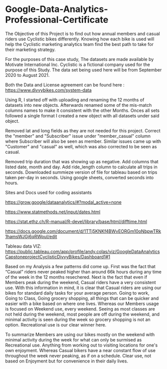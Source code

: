 # Google-Data-Analytics-Professional-Certificate

The Objective of this Project is to find out how annual members and casual riders use Cyclistic bikes differently.
Knowing how each bike is used will help the Cyclistic marketing analytics team find the best path to take for their marketing strategy.

For the purposes of this case study,
The datasets are made available by Motivate International Inc. Cyclistic is a fictional company used for the purpose of this Study. The data set being used here will be from September 2020 to August 2021.

Both the Data and License agreement can be found here : https://www.divvybikes.com/system-data

Using R, I started off with uploading and renaming the 12 months of datasets into new objects. Afterwards renamed some of the mis-match columns names to make it consistent with the other Months. Onces all sets followed a single format I created a new object with all datasets under said object.

 Removed lat and long fields as they are not needed for this project. Correct the "member" and "Subscriber" issue under
"member_casual" column where Subscriber will also be seen as member. Similar issues came up with "Customer" and "casual" as well, which was also corrected to be seen as casual.

Removed trip duration that was showing up as negative. Add columns that listed date, month and day. Add ride_length column to calculate all trips in seconds. Downloaded summieze version of file for tableau based on trips taken per-day in seconds. Using google sheets, converted seconds into hours.

Sites and Docs used for coding assistants

https://grow.google/dataanalytics/#?modal_active=none

https://www.statmethods.net/input/dates.html

https://stat.ethz.ch/R-manual/R-devel/library/base/html/difftime.html

https://docs.google.com/document/d/1TTj5KNKf4BWvEORGm10oNbpwTRk1hamsWJGj6qRWpuI/edit

Tableau data VIZ: https://public.tableau.com/app/profile/andy.colas/viz/GoogleDataAnalyticsCapstoneprojectCyclisticDivvyBikes/Dashboard1#1

Based on my Analysis a few patterns did come up.
First was the fact that “Casual” riders never peaked higher than around 66k hours during any time of the week in the 12 months resechered. Next is the fact that even if Members peak during the weekend, Casual riders have a very consistent use. With this information in mind, it is clear that Casual riders are using our bikes for standard daily tasks for your average person. Going to work, Going to Class, Going grocery shopping, all things that can be quicker and easier with a bike based on where one lives. Whereas our Members usage is focused on Weekend use, every weekend. Seeing as most classes are not held during the weekend, most people are off during the weekend, and minimal activity is seen during the week so grocery shopping is not an option. Recreational use is our clear winner here.

To summarize Members are using our bikes mostly on the weekend with minimal activity during the week for what can only be surmised as Recreational use. Anything from working out to visiting locations for one's own enjoyment. Whereas Casual bikers have a near constant flow of use throughout the week never peaking, as if on a schedule. Clear use, not based on Enjoyment but for convenience in their daily lives.
